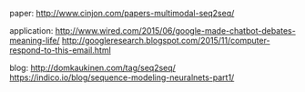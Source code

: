 
paper:
http://www.cinjon.com/papers-multimodal-seq2seq/


application:
http://www.wired.com/2015/06/google-made-chatbot-debates-meaning-life/
http://googleresearch.blogspot.com/2015/11/computer-respond-to-this-email.html



blog: 
http://domkaukinen.com/tag/seq2seq/
https://indico.io/blog/sequence-modeling-neuralnets-part1/




